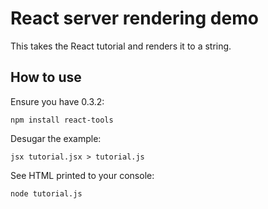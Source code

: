 # React server rendering demo

This takes the React tutorial and renders it to a string.

## How to use

Ensure you have 0.3.2:

`npm install react-tools`

Desugar the example:

`jsx tutorial.jsx > tutorial.js`

See HTML printed to your console:

`node tutorial.js`



